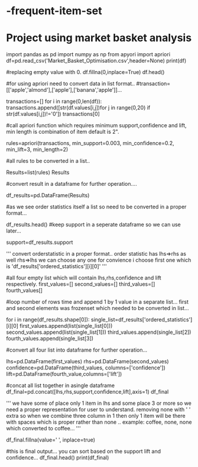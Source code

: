 # -frequent-item-set
# Project using market basket analysis

import pandas as pd
import numpy as np
from apyori import apriori
df=pd.read_csv('Market_Basket_Optimisation.csv',header=None)
print(df)

#replacing empty value with 0.
df.fillna(0,inplace=True)
df.head()

#for using apriori need to convert data in list format..
#transaction=[['apple','almond'],['apple'],['banana','apple']]...

transactions=[]
for i in range(0,len(df)):
    transactions.append([str(df.values[i,j])for j in range(0,20) if str(df.values[i,j])!='0'])
transactions[0]

#call apriori function which requires minimum support,confidence and lift, min length is combination of item default is 2".

rules=apriori(transactions, min_support=0.003, min_confidence=0.2, min_lift=3, min_length=2)

#all rules to be converted in a list..

Results=list(rules)
Results

#convert result in a dataframe for further operation....

df_results=pd.DataFrame(Results)

#as we see order statistics itself a list so need to be converted in a proper format...

df_results.head()
#keep support in a seperate dataframe so we can use later...

support=df_results.support

'''
convert orderstatistic in a proper format..
order statistic has lhs=>rhs as well rhs=>lhs we can choose any one for convience i choose first one which is 'df_results['ordered_statistics'][i][0]'
'''

#all four empty list which will contain lhs,rhs,confidence and lift respectively.
first_values=[]
second_values=[]
third_values=[]
fourth_values[]

#loop number of rows time and append 1 by 1 value in a separate list... first and second elements was frozenset which needed to be converted in list...

for i in range(df_results.shape[0]):
     single_list=df_results['ordered_statistics'][i][0]
     first_values.append(list(single_list[0]))
     second_values.append(list(single_list[1]))
     third_values.append(single_list[2])
     fourth_values.append(single_list[3])

#convert all four list into dataframe for further operation...

lhs=pd.DataFrame(first_values)
rhs=pd.DataFrame(second_values)
confidence=pd.DataFrame(third_values, columns=['confidence'])
lift=pd.DataFrame(fourth_value,columns=['lift'])

#concat all list together in asingle dataframe
df_final=pd.concat([lhs,rhs,support,confidence,lift],axis=1)
df_final

'''
we have some of place only 1 item in lhs and some place 3 or more so we need a proper representation for user to understand.
removing none with ' ' extra so when we combine three column in 1 then only 1 item will be there with spaces which is proper rather than none ..
example: coffee, none, none which converted to coffee...
'''

df_final.fillna(value=' ', inplace=true)

#this is final output... you can sort based on the support lift and confidence...
df_final.head()
print(df_final)
